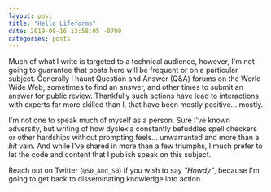 ```yaml
---
layout: post
title: "Hello Lifeforms"
date: 2019-08-16 13:58:05 -0700
categories: posts
---
```




Much of what I write is targeted to a technical audience, however, I'm not going to guarantee that posts here will be frequent or on a particular subject. Generally I haunt Question and Answer (Q&A) forums on the World Wide Web, sometimes to find an answer, and other times to submit an answer for public review. Thankfully such actions have lead to interactions with experts far more skilled than I, that have been mostly positive... mostly.


I'm not one to speak much of myself as a person. Sure I've known adversity, but writing of how dyslexia constantly befuddles spell checkers or other hardships without prompting feels... unwarranted and more than a _bit_ vain. And while I've shared in more than a few triumphs, I much prefer to let the code and content that I publish speak on this subject.


Reach out on Twitter (`@S0_And_S0`) if you wish to say _"Howdy"_, because I'm going to get back to disseminating knowledge into action.
